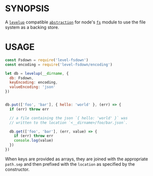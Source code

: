 # SYNOPSIS
A [`levelup`][0] compatible [`abstraction`][1] for node's [`fs`][2]
module to use the file system as a backing store.

# USAGE
```js
const Fsdown = require('level-fsdown')
const encoding = require('level-fsdown/encoding')

let db = levelup(__dirname, {
  db: Fsdown,
  keyEncoding: encoding,
  valueEncoding: 'json'
})


db.put(['foo', 'bar'], { hello: 'world' }, (err) => {
  if (err) throw err

  // a file containing the json `{ hello: 'world' }` was
  // written to the location `<__dirname>/foo/bar.json`.

  db.get(['foo', 'bar'], (err, value) => {
    if (err) throw err
    console.log(value)
  })
})
```

When keys are provided as arrays, they are joined with the appropriate
`path.sep` and then prefixed with the `location` as specified by the
constructor.

[0]:https://github.com/level/levelup
[1]:https://github.com/level/leveldown
[2]:https://nodejs.org/api/fs.html

